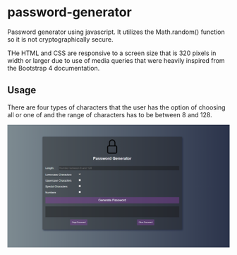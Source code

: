 # password-generator
Password generator using javascript. It utilizes the Math.random() function so it is not cryptographically secure.


THe HTML and CSS are responsive to a screen size that is 320 pixels in width or larger due to use of media queries that were heavily inspired from the Bootstrap 4 documentation.

## Usage

There are four types of characters that the user has the option of choosing all or one of and the range of characters has to be between 8 and 128.

![Picture of Lock](assets/images/usage.PNG)

